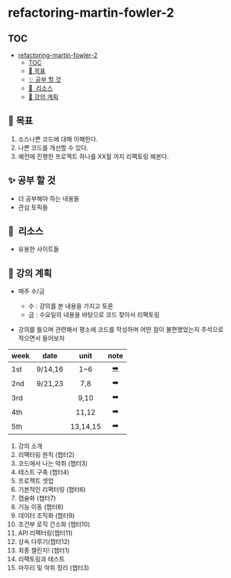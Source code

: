 # refactoring-martin-fowler-2

## TOC

- [refactoring-martin-fowler-2](#refactoring-martin-fowler-2)
  - [TOC](#toc)
  - [🚀 목표](#목표)
  - [✨ 공부 할 것](#공부-할-것)
  - [🔖  리소스](#-리소스)
  - [📒 강의 계획](#강의-계획)

## 🚀 목표

1. 소스나쁜 코드에 대해 이해한다.
2. 나쁜 코드를 개선할 수 있다.
3. 예전에 진행한 프로젝트 하나를 XX월 까지 리팩토링 해본다.

## ✨ 공부 할 것

- 더 공부해야 하는 내용들
- 관심 토픽들

## 🔖  리소스

- 유용한 사이트들

## 📒 강의 계획

- 매주 수/금
  - 수 : 강의를 본 내용을 가지고 토론
  - 금 : 수요일의 내용을 바탕으로 코드 찾아서 리팩토링

- 강의를 들으며 관련해서 평소에 코드를 작성하며 어떤 점이 불편했었는지 주석으로 적으면서 들어보자

| week |  date   |   unit   |       note        |
| ---- | :-----: | :------: | :---------------: |
| 1st  | 9/14,16 |   1~6    | [➡️](note/1st.md) |
| 2nd  | 9/21,23 |   7,8    |        ➡️         |
| 3rd  |         |   9,10   |        ➡️         |
| 4th  |         |  11,12   |        ➡️         |
| 5th  |         | 13,14,15 |        ➡️         |

1. 강의 소개
2. 리팩터링 원칙 (챕터2)
3. 코드에서 나는 악취 (챕터3)
4. 테스트 구축 (챕터4)
5. 프로젝트 셋업
6. 기본적인 리팩터링 (챕터6)
7. 캡슐화 (챕터7)
8. 기능 이동 (챕터8)
9. 데이터 조직화 (챕터9)
10. 조건부 로직 간소화 (챕터10)
11. API 리팩터링(챕터11)
12. 상속 다루기(챕터12)
13. 최종 챌린지! (챕터1)
14. 리팩토링과 테스트
15. 마무리 및 악취 정리 (챕터3)
